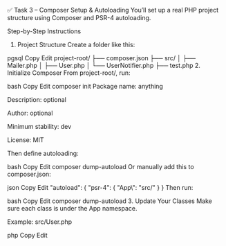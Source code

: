 ✅ Task 3 – Composer Setup & Autoloading
You’ll set up a real PHP project structure using Composer and PSR-4 autoloading.

Step-by-Step Instructions

1. Project Structure
   Create a folder like this:

pgsql
Copy
Edit
project-root/
├── composer.json
├── src/
│ ├── Mailer.php
│ ├── User.php
│ └── UserNotifier.php
├── test.php 2. Initialize Composer
From project-root/, run:

bash
Copy
Edit
composer init
Package name: anything

Description: optional

Author: optional

Minimum stability: dev

License: MIT

Then define autoloading:

bash
Copy
Edit
composer dump-autoload
Or manually add this to composer.json:

json
Copy
Edit
"autoload": {
"psr-4": {
"App\\": "src/"
}
}
Then run:

bash
Copy
Edit
composer dump-autoload 3. Update Your Classes
Make sure each class is under the App namespace.

Example: src/User.php

php
Copy
Edit

<?php
namespace App;

class User {
    // ...
}
Update Mailer.php, UserNotifier.php similarly.

4. In test.php
php
Copy
Edit
<?php
require 'vendor/autoload.php';

use App\User;
use App\Mailer;
use App\UserNotifier;

// same test logic
Let me know when you’ve got this running and we’ll jump into the WordPress part.
